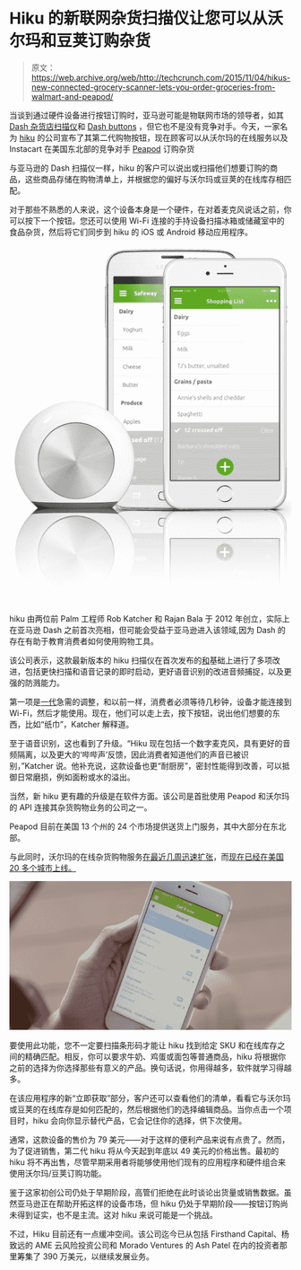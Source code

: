 # Hiku 的新联网杂货扫描仪让您可以从沃尔玛和豆荚订购杂货 

> 原文：<https://web.archive.org/web/http://techcrunch.com/2015/11/04/hikus-new-connected-grocery-scanner-lets-you-order-groceries-from-walmart-and-peapod/>

当谈到通过硬件设备进行按钮订购时，亚马逊可能是物联网市场的领导者，如其 [Dash 杂货店扫描仪](https://web.archive.org/web/20230131002509/https://fresh.amazon.com/dash/)和 [Dash buttons](https://web.archive.org/web/20230131002509/http://www.amazon.com/oc/dash-button) ，但它也不是没有竞争对手。今天，一家名为 [hiku](https://web.archive.org/web/20230131002509/http://hiku.us/) 的公司宣布了其第二代购物按钮，现在顾客可以从沃尔玛的在线服务以及 Instacart 在美国东北部的竞争对手 [Peapod](https://web.archive.org/web/20230131002509/http://www.peapod.com/) 订购杂货

与亚马逊的 Dash 扫描仪一样，hiku 的客户可以说出或扫描他们想要订购的商品，这些商品存储在购物清单上，并根据您的偏好与沃尔玛或豆荚的在线库存相匹配。

对于那些不熟悉的人来说，这个设备本身是一个硬件，在对着麦克风说话之前，你可以按下一个按钮。您还可以使用 Wi-Fi 连接的手持设备扫描冰箱或储藏室中的食品杂货，然后将它们同步到 hiku 的 iOS 或 Android 移动应用程序。

![hiku app product shot 2](img/9d5318781de5d01cede0deee57b3aa38.png)

hiku 由两位前 Palm 工程师 Rob Katcher 和 Rajan Bala 于 2012 年创立，实际上在亚马逊 Dash 之前首次亮相，但可能会受益于亚马逊进入该领域,因为 Dash 的存在有助于教育消费者如何使用购物工具。

该公司表示，这款最新版本的 hiku 扫描仪在首次发布的[和](https://web.archive.org/web/20230131002509/https://techcrunch.com/2014/06/06/hikus-connected-grocery-scanner-is-an-amazon-dash-for-the-rest-of-us/)基础上进行了多项改进，包括更快扫描和语音记录的即时启动，更好语音识别的改进音频捕捉，以及更强的防溅能力。

第一项是[一代](https://web.archive.org/web/20230131002509/https://techcrunch.com/2014/06/06/hikus-connected-grocery-scanner-is-an-amazon-dash-for-the-rest-of-us/)急需的调整，和以前一样，消费者必须等待几秒钟，设备才能连接到 Wi-Fi，然后才能使用。现在，他们可以走上去，按下按钮，说出他们想要的东西，比如“纸巾”，Katcher 解释道。

至于语音识别，这也看到了升级。“Hiku 现在包括一个数字麦克风，具有更好的音频隔离，以及更大的‘哔哔声’反馈，因此消费者知道他们的声音已被识别，”Katcher 说。他补充说，这款设备也更“耐厨房”，密封性能得到改善，可以抵御日常磨损，例如面粉或水的溢出。

当然，新 hiku 更有趣的升级是在软件方面。该公司是首批使用 Peapod 和沃尔玛的 API 连接其杂货购物业务的公司之一。

Peapod 目前在美国 13 个州的 24 个市场提供送货上门服务，其中大部分在东北部。

与此同时，沃尔玛的在线杂货购物服务[在最近几周迅速扩张](https://web.archive.org/web/20230131002509/https://techcrunch.com/2015/09/28/walmart-announces-a-significant-expansion-of-its-online-grocery-shopping-service/#.s2agxy:SMsv)，而[现在已经在美国 20 多个城市上线。](https://web.archive.org/web/20230131002509/https://techcrunch.com/2015/10/14/walmarts-online-grocery-shopping-service-expands-to-10-cities-in-texas-florida-and-oklahoma/)

![hiku app product shot 4, with Peapod](img/a65f318189b2573ae3318fbb7c2d7381.png)

要使用此功能，您不一定要扫描条形码才能让 hiku 找到给定 SKU 和在线库存之间的精确匹配。相反，你可以要求牛奶、鸡蛋或面包等普通商品，hiku 将根据你之前的选择为你选择那些有意义的产品。换句话说，你用得越多，软件就学习得越多。

在该应用程序的新“立即获取”部分，客户还可以查看他们的清单，看看它与沃尔玛或豆荚的在线库存是如何匹配的，然后根据他们的选择编辑商品。当你点击一个项目时，hiku 会向你显示替代产品，它会记住你的选择，供下次使用。

通常，这款设备的售价为 79 美元——对于这样的便利产品来说有点贵了。然而，为了促进销售，第二代 hiku 将从今天起到年底以 49 美元的价格出售。最初的 hiku 将不再出售，尽管早期采用者将能够使用他们现有的应用程序和硬件组合来使用沃尔玛/豆荚订购功能。

鉴于这家初创公司仍处于早期阶段，高管们拒绝在此时谈论出货量或销售数据。虽然亚马逊正在帮助开拓这样的设备市场，但 hiku 仍处于早期阶段——按钮订购尚未得到证实，也不是主流。这对 hiku 来说可能是一个挑战。

不过，Hiku 目前还有一点缓冲空间。该公司迄今已从包括 Firsthand Capital、杨致远的 AME 云风险投资公司和 Morado Ventures 的 Ash Patel 在内的投资者那里筹集了 390 万美元，以继续发展业务。